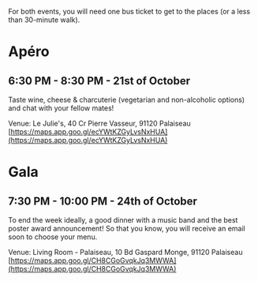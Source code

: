For both events, you will need one bus ticket to get to the places (or a less than 30-minute walk). 

# Apéro 
## 6:30 PM - 8:30 PM - 21st of October 
Taste wine, cheese & charcuterie (vegetarian and non-alcoholic options) and chat with your fellow mates! 

Venue: Le Julie's, 40 Cr Pierre Vasseur, 91120 Palaiseau <br/>
[https://maps.app.goo.gl/ecYWtKZGyLvsNxHUA](https://maps.app.goo.gl/ecYWtKZGyLvsNxHUA)
# Gala
## 7:30 PM - 10:00 PM - 24th of October 
To end the week ideally, a good dinner with a music band and the best poster award announcement! 
So that you know, you will receive an email soon to choose your menu. 

Venue: Living Room - Palaiseau,  10 Bd Gaspard Monge, 91120 Palaiseau <br/>
[https://maps.app.goo.gl/CH8CGoGvqkJq3MWWA](https://maps.app.goo.gl/CH8CGoGvqkJq3MWWA)
